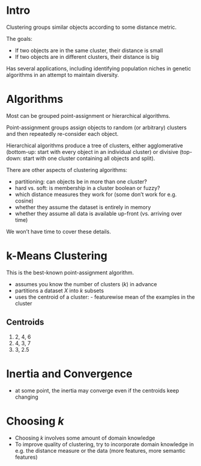 # Intro

Clustering groups similar objects according to some distance metric.

The goals:

- If two objects are in the same cluster, their distance is small
- If two objects are in different clusters, their distance is big

Has several applications, including identifying population niches in genetic algorithms in an attempt to maintain diversity.

# Algorithms

Most can be grouped point-assignment or hierarchical algorithms.

Point-assignment groups assign objects to random (or arbitrary) clusters and then repeatedly re-consider each object.

Hierarchical algorithms produce a tree of clusters, either agglomerative (bottom-up: start with every object in an individual cluster) or divisive (top-down: start with one cluster containing all objects and split).

There are other aspects of clustering algorithms:

- partitioning: can objects be in more than one cluster?
- hard vs. soft: is membership in a cluster boolean or fuzzy?
- which distance measures they work for (some don’t work for e.g. cosine)
- whether they assume the dataset is entirely in memory
- whether they assume all data is available up-front (vs. arriving over time)

We won’t have time to cover these details.

# k-Means Clustering

This is the best-known point-assignment algorithm.

- assumes you know the number of clusters ($k$) in advance
- partitions a dataset $X$ into $k$ subsets
- uses the centroid of a cluster:
        - featurewise mean of the examples in the cluster

## Centroids

1. 2, 4, 6
2. 4, 3, 7
3. 3, 2.5

# Inertia and Convergence

- at some point, the inertia may converge even if the centroids keep changing

# Choosing $k$

- Choosing $k$ involves some amount of domain knowledge
- To improve quality of clustering, try to incorporate domain knowledge in e.g. the distance measure or the data (more features, more semantic features)
